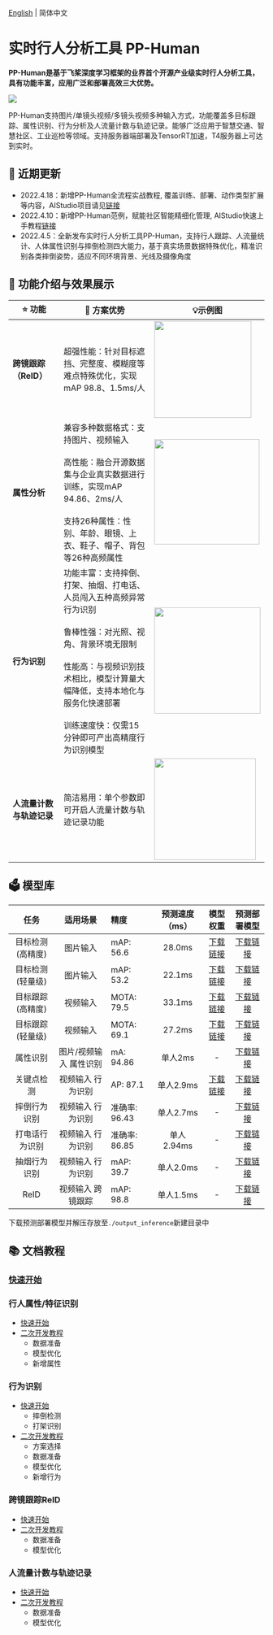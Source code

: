 [English](README_en.md) | 简体中文

# 实时行人分析工具 PP-Human

**PP-Human是基于飞桨深度学习框架的业界首个开源产业级实时行人分析工具，具有功能丰富，应用广泛和部署高效三大优势。**

![](https://user-images.githubusercontent.com/48054808/173030254-ecf282bd-2cfe-43d5-b598-8fed29e22020.gif)

PP-Human支持图片/单镜头视频/多镜头视频多种输入方式，功能覆盖多目标跟踪、属性识别、行为分析及人流量计数与轨迹记录。能够广泛应用于智慧交通、智慧社区、工业巡检等领域。支持服务器端部署及TensorRT加速，T4服务器上可达到实时。

## 📣 近期更新

- 2022.4.18：新增PP-Human全流程实战教程, 覆盖训练、部署、动作类型扩展等内容，AIStudio项目请见[链接](https://aistudio.baidu.com/aistudio/projectdetail/3842982)
- 2022.4.10：新增PP-Human范例，赋能社区智能精细化管理, AIStudio快速上手教程[链接](https://aistudio.baidu.com/aistudio/projectdetail/3679564)
- 2022.4.5：全新发布实时行人分析工具PP-Human，支持行人跟踪、人流量统计、人体属性识别与摔倒检测四大能力，基于真实场景数据特殊优化，精准识别各类摔倒姿势，适应不同环境背景、光线及摄像角度

## 🔮 功能介绍与效果展示

| ⭐ 功能           | 💟 方案优势                                                                                                                                           | 💡示例图                                                                                                                                         |
| -------------- | ------------------------------------------------------------------------------------------------------------------------------------------------- | --------------------------------------------------------------------------------------------------------------------------------------------- |
| **跨镜跟踪（ReID）** | 超强性能：针对目标遮挡、完整度、模糊度等难点特殊优化，实现mAP 98.8、1.5ms/人                                                                                                     | <img src="https://user-images.githubusercontent.com/48054808/173037607-0a5deadc-076e-4dcc-bd96-d54eea205f1f.png" title="" alt="" width="191"> |
| **属性分析**       | 兼容多种数据格式：支持图片、视频输入<br/><br/>高性能：融合开源数据集与企业真实数据进行训练，实现mAP 94.86、2ms/人<br/><br/>支持26种属性：性别、年龄、眼镜、上衣、鞋子、帽子、背包等26种高频属性                                | <img src="https://user-images.githubusercontent.com/48054808/173036043-68b90df7-e95e-4ada-96ae-20f52bc98d7c.png" title="" alt="" width="207"> |
| **行为识别**       | 功能丰富：支持摔倒、打架、抽烟、打电话、人员闯入五种高频异常行为识别<br/><br/>鲁棒性强：对光照、视角、背景环境无限制<br/><br/>性能高：与视频识别技术相比，模型计算量大幅降低，支持本地化与服务化快速部署<br/><br/>训练速度快：仅需15分钟即可产出高精度行为识别模型 | <img src="https://user-images.githubusercontent.com/48054808/173034825-623e4f78-22a5-4f14-9b83-dc47aa868478.gif" title="" alt="" width="209"> |
| **人流量计数与轨迹记录** | 简洁易用：单个参数即可开启人流量计数与轨迹记录功能                                                                                                                         | <img src="https://user-images.githubusercontent.com/22989727/174736440-87cd5169-c939-48f8-90a1-0495a1fcb2b1.gif" title="" alt="" width="200"> |

## 🗳 模型库

| 任务            | 适用场景 | 精度 | 预测速度（ms） | 模型权重 | 预测部署模型 |
| :---------:     |:---------:     |:---------------     | :-------:  |  :------:      | :------:      |
| 目标检测(高精度) | 图片输入 | mAP: 56.6  | 28.0ms          |[下载链接](https://bj.bcebos.com/v1/paddledet/models/pipeline/mot_ppyoloe_l_36e_pipeline.pdparams) |[下载链接](https://bj.bcebos.com/v1/paddledet/models/pipeline/mot_ppyoloe_l_36e_pipeline.zip) |
| 目标检测(轻量级) | 图片输入 | mAP: 53.2  | 22.1ms          |[下载链接](https://bj.bcebos.com/v1/paddledet/models/pipeline/mot_ppyoloe_s_36e_pipeline.pdparams) |[下载链接](https://bj.bcebos.com/v1/paddledet/models/pipeline/mot_ppyoloe_s_36e_pipeline.zip) |
| 目标跟踪(高精度) | 视频输入 | MOTA: 79.5  | 33.1ms           |[下载链接](https://bj.bcebos.com/v1/paddledet/models/pipeline/mot_ppyoloe_l_36e_pipeline.pdparams) |[下载链接](https://bj.bcebos.com/v1/paddledet/models/pipeline/mot_ppyoloe_l_36e_pipeline.zip) |
| 目标跟踪(轻量级) | 视频输入 | MOTA: 69.1  | 27.2ms           |[下载链接](https://bj.bcebos.com/v1/paddledet/models/pipeline/mot_ppyoloe_s_36e_pipeline.pdparams) |[下载链接](https://bj.bcebos.com/v1/paddledet/models/pipeline/mot_ppyoloe_s_36e_pipeline.zip) |
| 属性识别    | 图片/视频输入 属性识别  | mA: 94.86 |  单人2ms     | - |[下载链接](https://bj.bcebos.com/v1/paddledet/models/pipeline/strongbaseline_r50_30e_pa100k.zip) |
| 关键点检测    | 视频输入 行为识别 | AP: 87.1 | 单人2.9ms        |[下载链接](https://bj.bcebos.com/v1/paddledet/models/pipeline/dark_hrnet_w32_256x192.pdparams) |[下载链接](https://bj.bcebos.com/v1/paddledet/models/pipeline/dark_hrnet_w32_256x192.zip) |
| 摔倒行为识别   |  视频输入 行为识别  | 准确率: 96.43 |  单人2.7ms      | - |[下载链接](https://bj.bcebos.com/v1/paddledet/models/pipeline/STGCN.zip) |
| 打电话行为识别   |  视频输入 行为识别  | 准确率: 86.85 |  单人2.94ms      | - |[下载链接](https://bj.bcebos.com/v1/paddledet/models/pipeline/PPHGNet_tiny_calling_halfbody.zip) |
| 抽烟行为识别   |  视频输入 行为识别  | mAP: 39.7 |  单人2.0ms      | - |[下载链接](https://bj.bcebos.com/v1/paddledet/models/pipeline/ppyoloe_crn_s_80e_smoking_visdrone.zip) |
| ReID         | 视频输入 跨镜跟踪   | mAP: 98.8 | 单人1.5ms        | - |[下载链接](https://bj.bcebos.com/v1/paddledet/models/pipeline/reid_model.zip) |

下载预测部署模型并解压存放至`./output_inference`新建目录中

## 📚 文档教程

### [快速开始](docs/tutorials/QUICK_STARTED.md)

### 行人属性/特征识别

* [快速开始](docs/tutorials/attribute.md)
* [二次开发教程](../../docs/advanced_tutorials/customization/attribute.md)
  * 数据准备
  * 模型优化
  * 新增属性

### 行为识别

* [快速开始](docs/tutorials/action.md)
  * 摔倒检测
  * 打架识别
* [二次开发教程](../../docs/advanced_tutorials/customization/action_recognotion/README.md)
  * 方案选择
  * 数据准备
  * 模型优化
  * 新增行为

### 跨镜跟踪ReID

* [快速开始](docs/tutorials/mtmct.md)
* [二次开发教程]()
  * 数据准备
  * 模型优化

### 人流量计数与轨迹记录

* [快速开始](docs/tutorials/mot.md)
* [二次开发教程](../../docs/advanced_tutorials/customization/mot.md)
  * 数据准备
  * 模型优化
